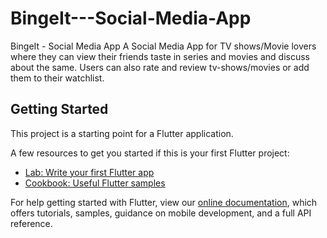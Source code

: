 # BingeIt---Social-Media-App
BingeIt - Social Media App
A Social Media App for TV shows/Movie lovers where they can view their friends taste in series and
movies and discuss about the same. Users can also rate and review tv-shows/movies or add them to
their watchlist.



## Getting Started

This project is a starting point for a Flutter application.

A few resources to get you started if this is your first Flutter project:

- [Lab: Write your first Flutter app](https://flutter.dev/docs/get-started/codelab)
- [Cookbook: Useful Flutter samples](https://flutter.dev/docs/cookbook)

For help getting started with Flutter, view our
[online documentation](https://flutter.dev/docs), which offers tutorials,
samples, guidance on mobile development, and a full API reference.

